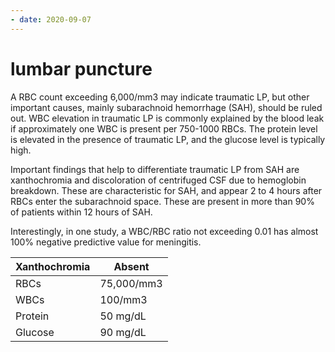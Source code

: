 ```yaml
---
- date: 2020-09-07
---
```


# lumbar puncture

<!-- traumatic tap is, ratio -->

A RBC count exceeding 6,000/mm3 may indicate traumatic LP, but other  important causes, mainly subarachnoid hemorrhage (SAH), should be ruled  out. WBC elevation in traumatic LP is commonly explained by the blood  leak if approximately one WBC is present per 750-1000 RBCs. The protein level is elevated in the presence of traumatic LP, and the glucose  level is typically high.

Important findings that help to  differentiate traumatic LP from SAH are xanthochromia and discoloration  of centrifuged CSF due to hemoglobin breakdown. These  are characteristic for SAH, and appear 2 to 4 hours after RBCs enter  the subarachnoid space. These are present in more than 90% of patients  within 12 hours of SAH.

Interestingly, in one study, a WBC/RBC ratio not exceeding 0.01 has almost 100% negative predictive value for meningitis.

| Xanthochromia | Absent     |
| ------------- | ---------- |
| RBCs          | 75,000/mm3 |
| WBCs          | 100/mm3    |
| Protein       | 50 mg/dL   |
| Glucose       | 90 mg/dL   |
